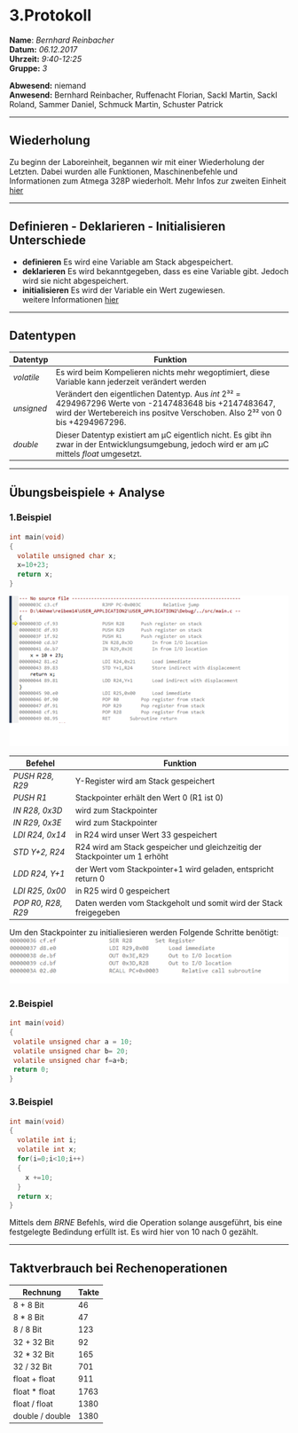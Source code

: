 # 3.Protokoll  
  
  **Name**:  *Bernhard Reinbacher*  
  **Datum:** *06.12.2017*  
  **Uhrzeit:** *9:40-12:25*  
  **Gruppe:** *3*  
  
   
    
 **Abwesend:** niemand  
 **Anwesend:** Bernhard Reinbacher, Ruffenacht Florian, Sackl Martin, Sackl Roland, Sammer Daniel, Schmuck Martin, Schuster Patrick  
  
*********************************************************************************************************************************

## Wiederholung   
Zu beginn der Laboreinheit, begannen wir mit einer Wiederholung der Letzten. Dabei wurden alle Funktionen, Maschinenbefehle und Informationen zum Atmega 328P wiederholt. Mehr Infos zur zweiten Einheit [hier](/reibem14/README_17_11_28.md)  
*********************************************************************************************************************************  

## Definieren - Deklarieren - Initialisieren Unterschiede  
* **definieren** Es wird eine Variable am Stack abgespeichert.  
* **deklarieren** Es wird bekanntgegeben, dass es eine Variable gibt. Jedoch wird sie nicht abgespeichert.  
* **initialisieren** Es wird der Variable ein Wert zugewiesen.  
weitere Informationen [hier](https://de.wikibooks.org/wiki/C-Programmierung:_Variablen_und_Konstanten)    
*********************************************************************************************************************************  
## Datentypen  
Datentyp | Funktion    
-------- | --------
*volatile* | Es wird beim Kompelieren nichts mehr wegoptimiert, diese Variable kann jederzeit verändert werden  
*unsigned* | Verändert den eigentlichen Datentyp. Aus *int* 2³² = 4294967296 Werte von -2147483648 bis +2147483647, wird der Wertebereich ins positve Verschoben. Also 2³² von 0 bis +4294967296.  
*double* | Dieser Datentyp existiert am µC eigentlich nicht. Es gibt ihn zwar in der Entwicklungsumgebung, jedoch wird er am µC mittels *float* umgesetzt.      
*********************************************************************************************************************************
## Übungsbeispiele + Analyse    
### 1.Beispiel  
```c
int main(void)  
{  
  volatile unsigned char x;  
  x=10+23;  
  return x;  
}  
```    
![ue1](/reibem14/ue1.png)  

Befehel | Funktion  
------- | --------    
*PUSH R28, R29* | Y-Register wird am Stack gespeichert 
*PUSH R1* | Stackpointer erhält den Wert 0 (R1 ist 0)
*IN R28, 0x3D* | wird zum Stackpointer  
*IN R29, 0x3E* | wird zum Stackpointer  
*LDI R24, 0x14* | in R24 wird unser Wert 33 gespeichert  
*STD Y+2, R24* | R24 wird am Stack gespeicher und gleichzeitig der Stackpointer um 1 erhöht  
*LDD R24, Y+1* | der Wert vom Stackpointer+1 wird geladen, entspricht return 0
*LDI R25, 0x00* | in R25 wird 0 gespeichert  
*POP R0, R28, R29* | Daten werden vom Stackgeholt und somit wird der Stack freigegeben


Um den Stackpointer zu initialiesieren werden Folgende Schritte benötigt:   
![SP](/reibem14/SP.png)  

### 2.Beispiel  
 ```c
int main(void)  
{  
  volatile unsigned char a = 10;  
  volatile unsigned char b= 20;  
  volatile unsigned char f=a+b;  
  return 0;  
}  
```    

### 3.Beispiel  
```c
int main(void)  
{  
  volatile int i;  
  volatile int x;  
  for(i=0;i<10;i++)  
  {  
    x +=10;  
  }  
  return x;
}      
```   
Mittels dem *BRNE* Befehls, wird die Operation solange ausgeführt, bis eine festgelegte Bedindung erfüllt ist. Es wird hier von 10 nach 0 gezählt.  
*********************************************************************************************************************************
## Taktverbrauch bei Rechenoperationen  
Rechnung | Takte   
-------- | -----  
8 + 8 Bit | 46  
8 * 8 Bit | 47  
8 / 8 Bit | 123     
32 + 32 Bit | 92  
32 * 32 Bit | 165  
32 / 32 Bit | 701  
float + float | 911 
float * float | 1763  
float / float | 1380  
double / double | 1380



